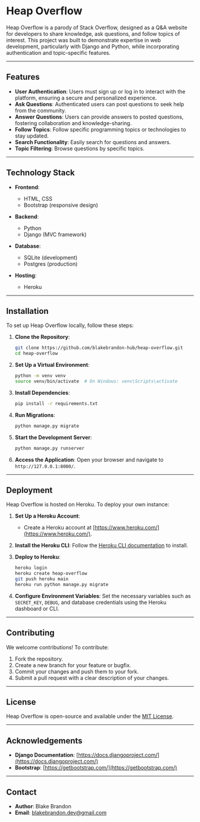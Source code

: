 # Heap Overflow

Heap Overflow is a parody of Stack Overflow, designed as a Q&A website for developers to share knowledge, ask questions, and follow topics of interest. This project was built to demonstrate expertise in web development, particularly with Django and Python, while incorporating authentication and topic-specific features.

---

## Features

- **User Authentication**: Users must sign up or log in to interact with the platform, ensuring a secure and personalized experience.
- **Ask Questions**: Authenticated users can post questions to seek help from the community.
- **Answer Questions**: Users can provide answers to posted questions, fostering collaboration and knowledge-sharing.
- **Follow Topics**: Follow specific programming topics or technologies to stay updated.
- **Search Functionality**: Easily search for questions and answers.
- **Topic Filtering**: Browse questions by specific topics.

---

## Technology Stack

- **Frontend**:
  - HTML, CSS
  - Bootstrap (responsive design)

- **Backend**:
  - Python
  - Django (MVC framework)

- **Database**:
  - SQLite (development)
  - Postgres (production)

- **Hosting**:
  - Heroku

---

## Installation

To set up Heap Overflow locally, follow these steps:

1. **Clone the Repository**:
   ```bash
   git clone https://github.com/blakebrandon-hub/heap-overflow.git
   cd heap-overflow
   ```

2. **Set Up a Virtual Environment**:
   ```bash
   python -m venv venv
   source venv/bin/activate  # On Windows: venv\Scripts\activate
   ```

3. **Install Dependencies**:
   ```bash
   pip install -r requirements.txt
   ```

4. **Run Migrations**:
   ```bash
   python manage.py migrate
   ```

5. **Start the Development Server**:
   ```bash
   python manage.py runserver
   ```

6. **Access the Application**:
   Open your browser and navigate to `http://127.0.0.1:8000/`.

---

## Deployment

Heap Overflow is hosted on Heroku. To deploy your own instance:

1. **Set Up a Heroku Account**:
   - Create a Heroku account at [https://www.heroku.com/](https://www.heroku.com/).

2. **Install the Heroku CLI**:
   Follow the [Heroku CLI documentation](https://devcenter.heroku.com/articles/heroku-cli) to install.

3. **Deploy to Heroku**:
   ```bash
   heroku login
   heroku create heap-overflow
   git push heroku main
   heroku run python manage.py migrate
   ```

4. **Configure Environment Variables**:
   Set the necessary variables such as `SECRET_KEY`, `DEBUG`, and database credentials using the Heroku dashboard or CLI.

---

## Contributing

We welcome contributions! To contribute:

1. Fork the repository.
2. Create a new branch for your feature or bugfix.
3. Commit your changes and push them to your fork.
4. Submit a pull request with a clear description of your changes.

---

## License

Heap Overflow is open-source and available under the [MIT License](LICENSE).

---

## Acknowledgements

- **Django Documentation**: [https://docs.djangoproject.com/](https://docs.djangoproject.com/)
- **Bootstrap**: [https://getbootstrap.com/](https://getbootstrap.com/)

---

## Contact

- **Author**: Blake Brandon
- **Email**: [blakebrandon.dev@gmail.com](mailto:blakebrandon.dev@gmail.com)

